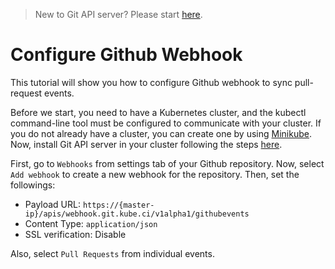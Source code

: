 > New to Git API server? Please start [here](/docs/concepts/README.md).

# Configure Github Webhook

This tutorial will show you how to configure Github webhook to sync pull-request events. 

Before we start, you need to have a Kubernetes cluster, and the kubectl command-line tool must be configured to communicate with your cluster. If you do not already have a cluster, you can create one by using [Minikube](https://github.com/kubernetes/minikube). Now, install Git API server in your cluster following the steps [here](/docs/setup/install.md).

First, go to `Webhooks` from settings tab of your Github repository. Now, select `Add webhook` to create a new webhook for the repository. Then, set the followings:

- Payload URL: `https://{master-ip}/apis/webhook.git.kube.ci/v1alpha1/githubevents`
- Content Type: `application/json`
- SSL verification: Disable

Also, select `Pull Requests` from individual events.